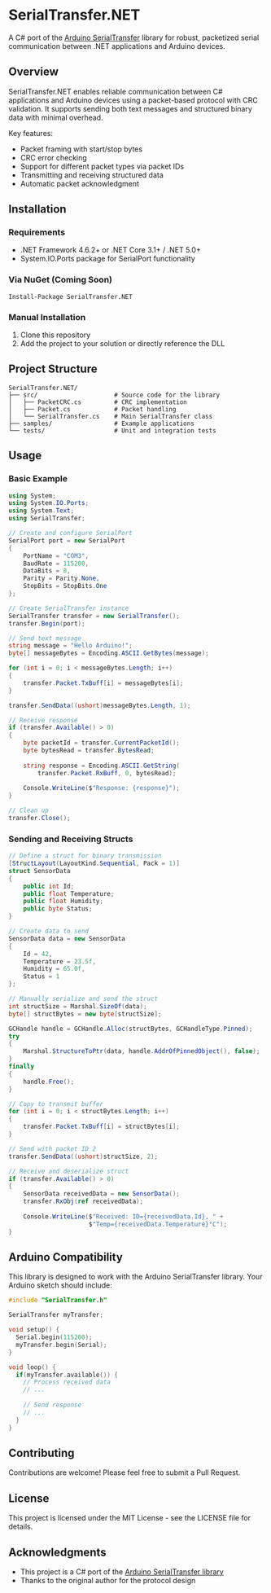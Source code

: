 # SerialTransfer.NET

A C# port of the [Arduino SerialTransfer](https://github.com/PowerBroker2/SerialTransfer) library for robust, packetized serial communication between .NET applications and Arduino devices.

## Overview

SerialTransfer.NET enables reliable communication between C# applications and Arduino devices using a packet-based protocol with CRC validation. It supports sending both text messages and structured binary data with minimal overhead.

Key features:
- Packet framing with start/stop bytes
- CRC error checking
- Support for different packet types via packet IDs
- Transmitting and receiving structured data
- Automatic packet acknowledgment

## Installation

### Requirements

- .NET Framework 4.6.2+ or .NET Core 3.1+ / .NET 5.0+
- System.IO.Ports package for SerialPort functionality

### Via NuGet (Coming Soon)

```
Install-Package SerialTransfer.NET
```

### Manual Installation

1. Clone this repository
2. Add the project to your solution or directly reference the DLL

## Project Structure

```
SerialTransfer.NET/
├── src/                     # Source code for the library
│   ├── PacketCRC.cs         # CRC implementation
│   ├── Packet.cs            # Packet handling
│   └── SerialTransfer.cs    # Main SerialTransfer class
├── samples/                 # Example applications
└── tests/                   # Unit and integration tests
```

## Usage

### Basic Example

```csharp
using System;
using System.IO.Ports;
using System.Text;
using SerialTransfer;

// Create and configure SerialPort
SerialPort port = new SerialPort
{
    PortName = "COM3",
    BaudRate = 115200,
    DataBits = 8,
    Parity = Parity.None,
    StopBits = StopBits.One
};

// Create SerialTransfer instance
SerialTransfer transfer = new SerialTransfer();
transfer.Begin(port);

// Send text message
string message = "Hello Arduino!";
byte[] messageBytes = Encoding.ASCII.GetBytes(message);

for (int i = 0; i < messageBytes.Length; i++)
{
    transfer.Packet.TxBuff[i] = messageBytes[i];
}

transfer.SendData((ushort)messageBytes.Length, 1);

// Receive response
if (transfer.Available() > 0)
{
    byte packetId = transfer.CurrentPacketId();
    byte bytesRead = transfer.BytesRead;
    
    string response = Encoding.ASCII.GetString(
        transfer.Packet.RxBuff, 0, bytesRead);
    
    Console.WriteLine($"Response: {response}");
}

// Clean up
transfer.Close();
```

### Sending and Receiving Structs

```csharp
// Define a struct for binary transmission
[StructLayout(LayoutKind.Sequential, Pack = 1)]
struct SensorData
{
    public int Id;
    public float Temperature;
    public float Humidity;
    public byte Status;
}

// Create data to send
SensorData data = new SensorData
{
    Id = 42,
    Temperature = 23.5f,
    Humidity = 65.0f,
    Status = 1
};

// Manually serialize and send the struct
int structSize = Marshal.SizeOf(data);
byte[] structBytes = new byte[structSize];

GCHandle handle = GCHandle.Alloc(structBytes, GCHandleType.Pinned);
try
{
    Marshal.StructureToPtr(data, handle.AddrOfPinnedObject(), false);
}
finally
{
    handle.Free();
}

// Copy to transmit buffer
for (int i = 0; i < structBytes.Length; i++)
{
    transfer.Packet.TxBuff[i] = structBytes[i];
}

// Send with packet ID 2
transfer.SendData((ushort)structSize, 2);

// Receive and deserialize struct
if (transfer.Available() > 0)
{
    SensorData receivedData = new SensorData();
    transfer.RxObj(ref receivedData);
    
    Console.WriteLine($"Received: ID={receivedData.Id}, " +
                      $"Temp={receivedData.Temperature}°C");
}
```

## Arduino Compatibility

This library is designed to work with the Arduino SerialTransfer library. Your Arduino sketch should include:

```cpp
#include "SerialTransfer.h"

SerialTransfer myTransfer;

void setup() {
  Serial.begin(115200);
  myTransfer.begin(Serial);
}

void loop() {
  if(myTransfer.available()) {
    // Process received data
    // ...
    
    // Send response
    // ...
  }
}
```

## Contributing

Contributions are welcome! Please feel free to submit a Pull Request.

## License

This project is licensed under the MIT License - see the LICENSE file for details.

## Acknowledgments

- This project is a C# port of the [Arduino SerialTransfer library](https://github.com/PowerBroker2/SerialTransfer)
- Thanks to the original author for the protocol design